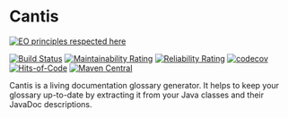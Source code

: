 # Cantis
[![EO principles respected here](http://www.elegantobjects.org/badge.svg)](http://www.elegantobjects.org) 

[![Build Status](https://api.travis-ci.org/korthout/Cantis.svg?branch=master)](https://travis-ci.org/korthout/Cantis)
[![Maintainability Rating](https://sonarcloud.io/api/project_badges/measure?project=com.github.korthout%3Acantis&metric=sqale_rating)](https://sonarcloud.io/dashboard?id=com.github.korthout%3Acantis)
[![Reliability Rating](https://sonarcloud.io/api/project_badges/measure?project=com.github.korthout%3Acantis&metric=reliability_rating)](https://sonarcloud.io/dashboard?id=com.github.korthout%3Acantis)
[![codecov](https://codecov.io/gh/korthout/Cantis/branch/master/graph/badge.svg)](https://codecov.io/gh/korthout/Cantis)
[![Hits-of-Code](https://hitsofcode.com/github/korthout/Cantis)](https://hitsofcode.com/view/github/korthout/Cantis)
[![Maven Central](https://img.shields.io/maven-central/v/com.github.korthout/cantis.svg?label=Maven%20Central&color=blue)](https://search.maven.org/search?q=g:%22com.github.korthout%22%20AND%20a:%22cantis%22)

Cantis is a living documentation glossary generator.
It helps to keep your glossary up-to-date by extracting it from your Java classes 
and their JavaDoc descriptions.
